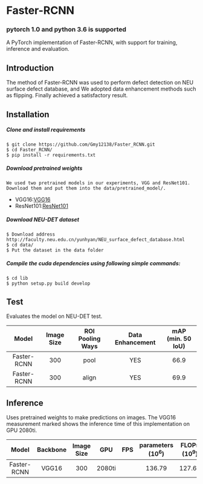 # Faster-RCNN
### pytorch 1.0 and python 3.6 is supported
A PyTorch implementation of Faster-RCNN, with support for training, inference and evaluation.

## Introduction
The method of Faster-RCNN was used to perform defect detection on NEU surface defect database, and We adopted data enhancement methods such as flipping. Finally achieved a satisfactory result.


## Installation
##### Clone and install requirements
    $ git clone https://github.com/Gmy12138/Faster_RCNN.git
    $ cd Faster_RCNN/
    $ pip install -r requirements.txt

##### Download pretrained weights
    We used two pretrained models in our experiments, VGG and ResNet101.
    Download them and put them into the data/pretrained_model/.
* VGG16:[VGG16](https://filebox.ece.vt.edu/~jw2yang/faster-rcnn/pretrained-base-models/vgg16_caffe.pth)
* ResNet101:[ResNet101](https://filebox.ece.vt.edu/~jw2yang/faster-rcnn/pretrained-base-models/resnet101_caffe.pth)
    
##### Download NEU-DET dataset
    $ Download address    http://faculty.neu.edu.cn/yunhyan/NEU_surface_defect_database.html
    $ cd data/
    $ Put the dataset in the data folder
    
##### Compile the cuda dependencies using following simple commands:
    $ cd lib
    $ python setup.py build develop
 
     
    
## Test
Evaluates the model on NEU-DET test.


| Model        |Image Size| ROI Pooling Ways  |Data Enhancement    | mAP (min. 50 IoU) |
|:------------:|:--------:|:-----------------:|:------------------:|:-----------------:|
| Faster-RCNN  |300       |      pool         |YES                 | 66.9              |
| Faster-RCNN  |300       |      align        |YES                 | 69.9              |


## Inference
Uses pretrained weights to make predictions on images. The VGG16 measurement marked shows the inference time of this implementation on GPU 2080ti.


| Model      |Backbone      |  Image Size     | GPU      | FPS      | parameters (10<sup>6</sup>)|FLOPs (10<sup>9</sup>)|
|:----------:|:------------:|:---------------:|:--------:|:--------:|:--------------------------:|:--------------------:|
|Faster-RCNN | VGG16        |     300         | 2080ti   |          |           136.79           |     127.64           | 



